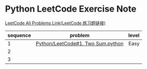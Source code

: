 Python LeetCode Exercise Note
====  


[LeetCode All Problems Link(LeetCode 练习题链接)](https://leetcode.com/problemset/all/)

|sequence | problem          | level  |
| --------------------- |:------------------------------:| -----:|
| 1 | [Python/LeetCode#1. Two Sum.python](https://github.com/jaspercheng/python/blob/master/LeetCode%231.%20Two%20Sum.python)  |Easy |
| 2 |      |   |
| 3 |      |    |
